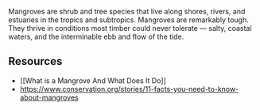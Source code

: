 Mangroves are shrub and tree species that live along shores, rivers, and estuaries in the tropics and subtropics. Mangroves are remarkably tough. They  thrive in conditions most timber could never tolerate — salty, coastal waters, and the interminable ebb and flow of the tide.

## Resources
* [[What is a Mangrove And What Does It Do]]
* https://www.conservation.org/stories/11-facts-you-need-to-know-about-mangroves
